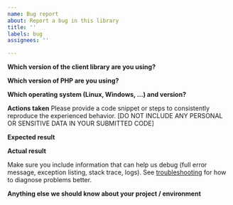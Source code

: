 ```yaml
---
name: Bug report
about: Report a bug in this library
title: ''
labels: bug
assignees: ''

---
```


<!--
This form is for bug reports for this library only.
For general, language-agnostic questions and troubleshooting, please ask/look for answers [here](https://groups.google.com/g/adwords-api).

Please check existing issues to see if your bug has already been reported before creating a new issue. We encourage you to add any relevant information to the existing issue if one already exists.
-->

**Which version of the client library are you using?**

**Which version of PHP are you using?**

**Which operating system (Linux, Windows, ...) and version?**

**Actions taken**
Please provide a code snippet or steps to consistently reproduce the experienced behavior.
[DO NOT INCLUDE ANY PERSONAL OR SENSITIVE DATA IN YOUR SUBMITTED CODE]

**Expected result**

**Actual result**

Make sure you include information that can help us debug (full error message, exception listing, stack trace, logs).
See [troubleshooting](https://developers.google.com/google-ads/api/docs/best-practices/troubleshooting) for how to diagnose problems better.
 
**Anything else we should know about your project / environment**
